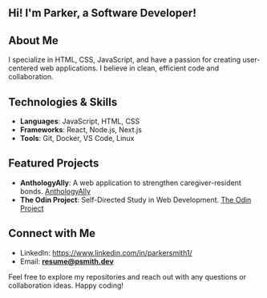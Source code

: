 Hi! I'm Parker, a Software Developer!
---

## About Me
I specialize in HTML, CSS, JavaScript, and have a passion for creating user-centered web applications. I believe in clean, efficient code and collaboration.

## Technologies & Skills
- **Languages**: JavaScript, HTML, CSS
- **Frameworks**: React, Node.js, Next.js
- **Tools**: Git, Docker, VS Code, Linux

## Featured Projects
- **AnthologyAlly**: A web application to strengthen caregiver-resident bonds. [AnthologyAlly](https://github.com/psmithdev/AnthologyAlly)
- **The Odin Project**: Self-Directed Study in Web Development. [The Odin Project](https://www.theodinproject.com/)

## Connect with Me
- LinkedIn: https://www.linkedin.com/in/parkersmith1/
- Email: **resume@psmith.dev**

Feel free to explore my repositories and reach out with any questions or collaboration ideas. Happy coding!
